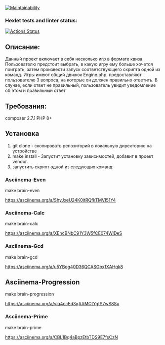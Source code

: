 [![Maintainability](https://api.codeclimate.com/v1/badges/3773d7db9b07d158dcab/maintainability)](https://codeclimate.com/github/cm-ryffel/php-project-45/maintainability)



### Hexlet tests and linter status:
[![Actions Status](https://github.com/cm-ryffel/php-project-45/actions/workflows/hexlet-check.yml/badge.svg)](https://github.com/cm-ryffel/php-project-45/actions)

## Описание:
Данный проект включает в себя несколько игр в формате квиза. Пользователю предстоит выбрать, в какую игру ему больше хочется поиграть, затем произвести запуск соответствующего скрипта одной из команд. Игры имеют общий движок Engine.php, предоставляют пользователю 3 вопроса, на которые он должен правильно ответить. В случае, если ответ не правильный, пользователь увидит уведомление об этом и правильный ответ

## Требования:
composer 2.7.1
PHP 8+

## Установка
1. git clone - скопировать репозиторий в локальную директорию на устройстве
2. make install - Запустит установку зависимостей, добавит в проект vendor.
3. запустить скрипт одной из следующих команд:

### Asciinema-Even
make brain-even

https://asciinema.org/a/ShyJxeU24K0itRQfkTMVI51Y4

### Asciinema-Calc
make brain-calc

https://asciinema.org/a/XEncBNbC91Y3W5fCE074WlDeS

### Asciinema-Gcd
make brain-gcd

https://asciinema.org/a/u5YBog40D36QCASGbx1XAHqk8

## Asciinema-Progression
make brain-progression

https://asciinema.org/a/viq4ccEd3qAAMOtYgtS7wS8Su

### Asciinema-Prime
make brain-prime

https://asciinema.org/a/CBL1Bq4aBpzEtbTDS9E7fsCzN